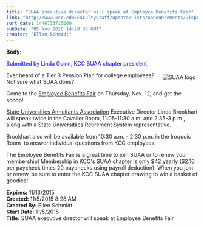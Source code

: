 ```yaml
---
title: "SUAA executive director will speak at Employee Benefits Fair"
link: "http://www.kcc.edu/FacultyStaff/update/Lists/Announcements/DispForm.aspx?ID=2070"
sort_date: 1446733715000
pubDate: "05 Nov 2015 14:28:35 GMT"
creator: "Ellen Schmidt"
---
```


<div><b>Body:</b> <div class="ExternalClass3E623E51D1D44A4497B9A2416D5A9EA1"><p style="color:blue">​<span>Submitted by Linda Guinn, KCC SUAA chapter president </span></p>
<p><img alt="SUAA logo" src="/FacultyStaff/PublishingImages/SUAA_logo_3.png" style="vertical-align:auto;float:right;margin:5px" />Ever heard of a Tier 3 Pension Plan for college employees? <br />Not sure what SUAA does? </p>
<p>Come to the <a href="/FacultyStaff/departments/hr/Documents/2015%20Employee%20Benefits%20Fair%20Agenda.pdf">Employee Benefits Fair</a> on Thursday, Nov. 12, and get the scoop!</p>
<p><a href="http://www.suaa.org/">State Universities Annuitants Association</a> Executive Director Linda Brookhart will speak twice in the Cavalier Room, 11:05-11:30 a.m. and 2:35-3 p.m., along with a State Universitiies Retirement System representative.</p>
<p>Brookhart also will be available from 10:30 a.m. - 2:30 p.m. in the Iroquois Room  to answer individual questions from KCC employees.</p>
<p>The Employee Benefits Fair is a great time to join SUAA or to renew your membership! Membership in <a href="http://kccsuaa.wix.com/kcc-suaa-website">KCC's SUAA chapter</a> is only $42 yearly ($2.10 per paycheck times 20 paychecks using payroll deduction). When you join or renew, be sure to enter the KCC SUAA chapter drawing to win a basket of goodies!<br /></p></div></div>
<div><b>Expires:</b> 11/13/2015</div>
<div><b>Created:</b> 11/5/2015 8:28 AM</div>
<div><b>Created By:</b> Ellen Schmidt</div>
<div><b>Start Date:</b> 11/5/2015</div>
<div><b>Title:</b> SUAA executive director will speak at Employee Benefits Fair</div>
